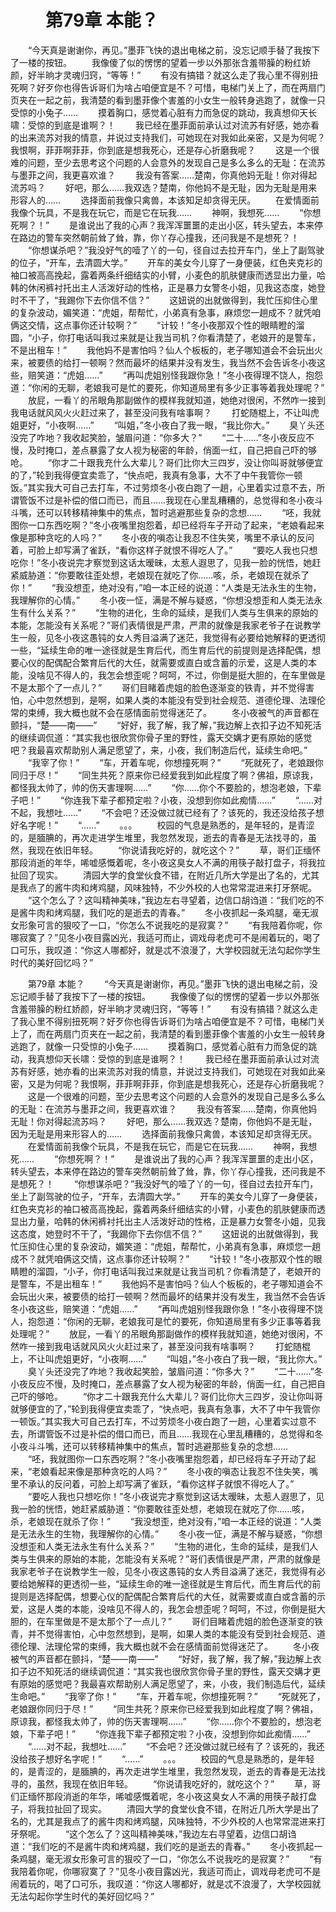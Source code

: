 # 　　第79章 本能？
　　“今天真是谢谢你，再见。”墨菲飞快的退出电梯之前，没忘记顺手替了我按下了一楼的按钮。
　　我像傻了似的愣愣的望着一步以外那张含羞带臊的粉红娇颜，好半晌才灵魂归窍，“等等！”
　　有没有搞错？就这么走了我心里不得别扭死啊？好歹你也得告诉哥们为啥占咱便宜是不？可惜，电梯门关上了，而在两扇门页夹在一起之前，我清楚的看到墨菲像个害羞的小女生一般转身逃跑了，就像一只受惊的小兔子……
　　摸着胸口，感觉着心脏有力而急促的跳动，我真想仰天长啸：受惊的到底是谁啊？！
　　我已经在墨菲面前承认过对流苏有好感，她亦看的出来流苏对我的情意，并说过支持我们，可她现在对我如此亲密，又是为何呢？我恨啊，菲菲啊菲菲，你到底是想我死心，还是存心折磨我呢？
　　这是一个很难的问题，至少去思考这个问题的人会意外的发现自己是多么多么的无耻：在流苏与墨菲之间，我更喜欢谁？
　　我没有答案……楚南，你真他妈无耻！你对得起流苏吗？
　　好吧，那么……我双选？楚南，你他妈不是无耻，因为无耻是用来形容人的……
　　选择面前我像只禽兽，本该知足却贪得无厌。
　　在爱情面前我像个玩具，不是我在玩它，而是它在玩我……
　　神啊，我想死……
　　“你想死啊？！”
　　是谁说出了我的心声？我浑浑噩噩的走出小区，转头望去，本来停在路边的警车突然朝前耸了耸，靠，你丫存心撞我，还问我是不是想死？！
　　“你想谋杀吧？”我没好气的噎了丫的一句，径自过去拉开车门，坐上了副驾驶的位子，“开车，去清圆大学。”
　　开车的美女今儿穿了一身便装，红色夹克衫的袖口被高高挽起，露着两条纤细结实的小臂，小麦色的肌肤健康而透显出力量，哈韩的休闲裤衬托出主人活泼好动的性格，正是暴力女警冬小姐，见我这态度，她登时不干了，“我踢你下去你信不信？”
　　这妞说的出就做得到，我忙压抑住心里的复杂波动，媚笑道：“虎姐，帮帮忙，小弟真有急事，麻烦您一趟成不？就凭咱俩这交情，这点事你还计较啊？”
　　“计较！”冬小夜那双个性的眼睛瞪的溜圆，“小子，你打电话叫我过来就是让我当司机？你看清楚了，老娘开的是警车，不是出租车！”
　　我他妈不是害怕吗？仙人个板板的，老子哪知道会不会玩出火来，被要债的给打一顿啊？然而最坏的结果并没有发生，我当然不会告诉冬小夜这些，赔笑道：“虎姐……”
　　“再叫虎姐别怪我跟你急！”冬小夜得理不饶人，抱怨道：“你闲的无聊，老娘我可是忙的要死，你知道局里有多少正事等着我处理呢？”
　　放屁，一看丫的吊眼角那副做作的模样我就知道，她绝对很闲，不然咋一接到我电话就风风火火赶过来了，甚至没问我有啥事啊？
　　打蛇随棍上，不让叫虎姐更好，“小夜啊……”
　　“叫姐，”冬小夜白了我一眼，“我比你大。”
　　臭丫头还没完了咋地？我收起笑脸，皱眉问道：“你多大？”
　　“二十……”冬小夜反应不慢，及时掩口，差点暴露了女人视为秘密的年龄，俏面一红，自己把自己吓的够呛。
　　“你才二十跟我充什么大辈儿？哥们比你大三四岁，没让你叫哥就够便宜的了，”轮到我得便宜卖乖了，“快点吧，我真有急事，大不了中午我管你一顿饭。”其实我大可自己去打车，不过劳烦冬小夜白跑了一趟，心里着实过意不去，所谓管饭不过是补偿的借口而已，而且……我现在心里乱糟糟的，总觉得和冬小夜斗斗嘴，还可以转移精神集中的焦点，暂时逃避那些复杂的念想……
　　“呸，我就图你一口东西吃啊？”冬小夜嘴里抱怨着，却已经将车子开动了起来，“老娘看起来像是那种贪吃的人吗？”
　　冬小夜的嗔态让我忍不住失笑，嘴里不承认的反问着，可脸上却写满了雀跃，“看你这样子就恨不得吃人了。”
　　“要吃人我也只想吃你！”冬小夜说完才察觉到这话太暧昧，太惹人遐思了，见我一脸的恍悟，她赶紧威胁道：“你要敢往歪处想，老娘现在就吃了你……咳，杀，老娘现在就杀了你！”
　　“我没想歪，绝对没有，”咱一本正经的说道：“人类是无法永生的生物，我理解你的心情。”
　　冬小夜一怔，满是不解与疑惑，“你想没想歪和人类无法永生有什么关系？”
　　“生物的进化，生命的延续，是我们人类与生俱来的原始的本能，怎能没有关系呢？”哥们表情很是严肃，严肃的就像是我家老爷子在说教学生一般，见冬小夜这愚钝的女人秀目溢满了迷茫，我觉得有必要给她解释的更透彻一些，“延续生命的唯一途径就是生育后代，而生育后代的前提则是选择配偶，想要心仪的配偶配合繁育后代的大任，就需要或直白或含蓄的示爱，这是人类的本能，没啥见不得人的，我怎会想歪呢？呵呵，不过，你倒是挺大胆的，在车里做是不是太那个了一点儿？”
　　哥们目睹着虎姐的脸色逐渐变的铁青，并不觉得害怕，心中忽然想到，是啊，如果人类的本能没有受到社会规范、道德伦理、法理伦常的束缚，我大概也就不会在感情面前觉得迷茫了。
　　冬小夜被气的声音都在颤抖，“楚——南——”
　　“好好，我了解，我了解，”我边解上衣扣子边不知死活的继续调侃道：“其实我也很欣赏你骨子里的野性，露天交媾才更有原始的感觉吧？我最喜欢帮助别人满足愿望了，来，小夜，我们制造后代，延续生命吧。”
　　“我宰了你！”
　　“车，开着车呢，你想撞死啊？”
　　“死就死了，老娘跟你同归于尽！”
　　“同生共死？原来你已经爱我到如此程度了啊？佛祖，原谅我，都怪我太帅了，帅的伤天害理啊……”
　　“你……你个不要脸的，想泡老娘，下辈子吧！”
　　“你连我下辈子都预定啦？小夜，没想到你如此痴情……”
　　“……对不起，我想吐……”
　　“不会吧？还没做过就已经有了？该死的，我还没给孩子想好名字呢！”
　　“……”
　　。。。
　　校园的气息是熟悉的，是年轻的，是青涩的，是腼腆的，再次走进学生堆里，我忽然发现，逝去的青春是无法找寻的，虽然，我现在依旧年轻。
　　“你说请我吃好的，就吃这个？”
　　草，哥们正缅怀那段消逝的年华，唏嘘感慨着呢，冬小夜这臭女人不满的用筷子敲打盘子，将我拉扯回了现实。
　　清园大学的食堂伙食不错，在附近几所大学是出了名的，尤其是我点了的酱牛肉和烤鸡腿，风味独特，不少外校的人也常常混进来打牙祭呢。
　　“这个怎么了？这叫精神美味，”我边左右寻望着，边信口胡诌道：“我们吃的不是酱牛肉和烤鸡腿，我们吃的是逝去的青春。”
　　冬小夜抓起一条鸡腿，毫无淑女形象可言的狠咬了一口，“你怎么不说我吃的是寂寞？”
　　“有我陪着你呢，你哪寂寞了？”见冬小夜目露凶光，我适可而止，调戏母老虎可不是闹着玩的，喝了口可乐，我叹道：“你这人哪都好，就是忒不浪漫了，大学校园就无法勾起你学生时代的美好回忆吗？”

　　第79章 本能？
　　“今天真是谢谢你，再见。”墨菲飞快的退出电梯之前，没忘记顺手替了我按下了一楼的按钮。
　　我像傻了似的愣愣的望着一步以外那张含羞带臊的粉红娇颜，好半晌才灵魂归窍，“等等！”
　　有没有搞错？就这么走了我心里不得别扭死啊？好歹你也得告诉哥们为啥占咱便宜是不？可惜，电梯门关上了，而在两扇门页夹在一起之前，我清楚的看到墨菲像个害羞的小女生一般转身逃跑了，就像一只受惊的小兔子……
　　摸着胸口，感觉着心脏有力而急促的跳动，我真想仰天长啸：受惊的到底是谁啊？！
　　我已经在墨菲面前承认过对流苏有好感，她亦看的出来流苏对我的情意，并说过支持我们，可她现在对我如此亲密，又是为何呢？我恨啊，菲菲啊菲菲，你到底是想我死心，还是存心折磨我呢？
　　这是一个很难的问题，至少去思考这个问题的人会意外的发现自己是多么多么的无耻：在流苏与墨菲之间，我更喜欢谁？
　　我没有答案……楚南，你真他妈无耻！你对得起流苏吗？
　　好吧，那么……我双选？楚南，你他妈不是无耻，因为无耻是用来形容人的……
　　选择面前我像只禽兽，本该知足却贪得无厌。
　　在爱情面前我像个玩具，不是我在玩它，而是它在玩我……
　　神啊，我想死……
　　“你想死啊？！”
　　是谁说出了我的心声？我浑浑噩噩的走出小区，转头望去，本来停在路边的警车突然朝前耸了耸，靠，你丫存心撞我，还问我是不是想死？！
　　“你想谋杀吧？”我没好气的噎了丫的一句，径自过去拉开车门，坐上了副驾驶的位子，“开车，去清圆大学。”
　　开车的美女今儿穿了一身便装，红色夹克衫的袖口被高高挽起，露着两条纤细结实的小臂，小麦色的肌肤健康而透显出力量，哈韩的休闲裤衬托出主人活泼好动的性格，正是暴力女警冬小姐，见我这态度，她登时不干了，“我踢你下去你信不信？”
　　这妞说的出就做得到，我忙压抑住心里的复杂波动，媚笑道：“虎姐，帮帮忙，小弟真有急事，麻烦您一趟成不？就凭咱俩这交情，这点事你还计较啊？”
　　“计较！”冬小夜那双个性的眼睛瞪的溜圆，“小子，你打电话叫我过来就是让我当司机？你看清楚了，老娘开的是警车，不是出租车！”
　　我他妈不是害怕吗？仙人个板板的，老子哪知道会不会玩出火来，被要债的给打一顿啊？然而最坏的结果并没有发生，我当然不会告诉冬小夜这些，赔笑道：“虎姐……”
　　“再叫虎姐别怪我跟你急！”冬小夜得理不饶人，抱怨道：“你闲的无聊，老娘我可是忙的要死，你知道局里有多少正事等着我处理呢？”
　　放屁，一看丫的吊眼角那副做作的模样我就知道，她绝对很闲，不然咋一接到我电话就风风火火赶过来了，甚至没问我有啥事啊？
　　打蛇随棍上，不让叫虎姐更好，“小夜啊……”
　　“叫姐，”冬小夜白了我一眼，“我比你大。”
　　臭丫头还没完了咋地？我收起笑脸，皱眉问道：“你多大？”
　　“二十……”冬小夜反应不慢，及时掩口，差点暴露了女人视为秘密的年龄，俏面一红，自己把自己吓的够呛。
　　“你才二十跟我充什么大辈儿？哥们比你大三四岁，没让你叫哥就够便宜的了，”轮到我得便宜卖乖了，“快点吧，我真有急事，大不了中午我管你一顿饭。”其实我大可自己去打车，不过劳烦冬小夜白跑了一趟，心里着实过意不去，所谓管饭不过是补偿的借口而已，而且……我现在心里乱糟糟的，总觉得和冬小夜斗斗嘴，还可以转移精神集中的焦点，暂时逃避那些复杂的念想……
　　“呸，我就图你一口东西吃啊？”冬小夜嘴里抱怨着，却已经将车子开动了起来，“老娘看起来像是那种贪吃的人吗？”
　　冬小夜的嗔态让我忍不住失笑，嘴里不承认的反问着，可脸上却写满了雀跃，“看你这样子就恨不得吃人了。”
　　“要吃人我也只想吃你！”冬小夜说完才察觉到这话太暧昧，太惹人遐思了，见我一脸的恍悟，她赶紧威胁道：“你要敢往歪处想，老娘现在就吃了你……咳，杀，老娘现在就杀了你！”
　　“我没想歪，绝对没有，”咱一本正经的说道：“人类是无法永生的生物，我理解你的心情。”
　　冬小夜一怔，满是不解与疑惑，“你想没想歪和人类无法永生有什么关系？”
　　“生物的进化，生命的延续，是我们人类与生俱来的原始的本能，怎能没有关系呢？”哥们表情很是严肃，严肃的就像是我家老爷子在说教学生一般，见冬小夜这愚钝的女人秀目溢满了迷茫，我觉得有必要给她解释的更透彻一些，“延续生命的唯一途径就是生育后代，而生育后代的前提则是选择配偶，想要心仪的配偶配合繁育后代的大任，就需要或直白或含蓄的示爱，这是人类的本能，没啥见不得人的，我怎会想歪呢？呵呵，不过，你倒是挺大胆的，在车里做是不是太那个了一点儿？”
　　哥们目睹着虎姐的脸色逐渐变的铁青，并不觉得害怕，心中忽然想到，是啊，如果人类的本能没有受到社会规范、道德伦理、法理伦常的束缚，我大概也就不会在感情面前觉得迷茫了。
　　冬小夜被气的声音都在颤抖，“楚——南——”
　　“好好，我了解，我了解，”我边解上衣扣子边不知死活的继续调侃道：“其实我也很欣赏你骨子里的野性，露天交媾才更有原始的感觉吧？我最喜欢帮助别人满足愿望了，来，小夜，我们制造后代，延续生命吧。”
　　“我宰了你！”
　　“车，开着车呢，你想撞死啊？”
　　“死就死了，老娘跟你同归于尽！”
　　“同生共死？原来你已经爱我到如此程度了啊？佛祖，原谅我，都怪我太帅了，帅的伤天害理啊……”
　　“你……你个不要脸的，想泡老娘，下辈子吧！”
　　“你连我下辈子都预定啦？小夜，没想到你如此痴情……”
　　“……对不起，我想吐……”
　　“不会吧？还没做过就已经有了？该死的，我还没给孩子想好名字呢！”
　　“……”
　　。。。
　　校园的气息是熟悉的，是年轻的，是青涩的，是腼腆的，再次走进学生堆里，我忽然发现，逝去的青春是无法找寻的，虽然，我现在依旧年轻。
　　“你说请我吃好的，就吃这个？”
　　草，哥们正缅怀那段消逝的年华，唏嘘感慨着呢，冬小夜这臭女人不满的用筷子敲打盘子，将我拉扯回了现实。
　　清园大学的食堂伙食不错，在附近几所大学是出了名的，尤其是我点了的酱牛肉和烤鸡腿，风味独特，不少外校的人也常常混进来打牙祭呢。
　　“这个怎么了？这叫精神美味，”我边左右寻望着，边信口胡诌道：“我们吃的不是酱牛肉和烤鸡腿，我们吃的是逝去的青春。”
　　冬小夜抓起一条鸡腿，毫无淑女形象可言的狠咬了一口，“你怎么不说我吃的是寂寞？”
　　“有我陪着你呢，你哪寂寞了？”见冬小夜目露凶光，我适可而止，调戏母老虎可不是闹着玩的，喝了口可乐，我叹道：“你这人哪都好，就是忒不浪漫了，大学校园就无法勾起你学生时代的美好回忆吗？”
